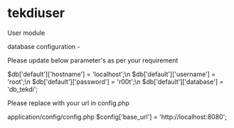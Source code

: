 # tekdiuser
User module

database configuration - 

Please update below parameter's as per your requirement

$db['default']['hostname'] = 'localhost';\n
$db['default']['username'] = 'root';\n
$db['default']['password'] = 'r00t';\n
$db['default']['database'] = 'db_tekdi';

Please replace with your url in config.php

application/config/config.php
$config['base_url'] = 'http://localhost:8080';
